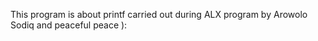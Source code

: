 This program is about printf
carried out during ALX  program by
Arowolo Sodiq and peaceful peace ):
